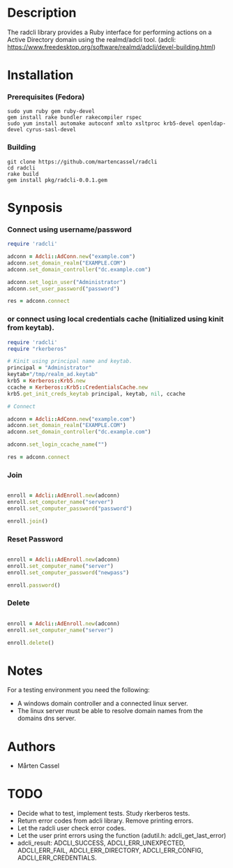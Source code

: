 # Description
The radcli library provides a Ruby interface for performing actions on a Active Directory domain using the realmd/adcli tool.
(adcli: https://www.freedesktop.org/software/realmd/adcli/devel-building.html)

# Installation

### Prerequisites (Fedora)
```
sudo yum ruby gem ruby-devel
gem install rake bundler rakecompiler rspec
sudo yum install automake autoconf xmlto xsltproc krb5-devel openldap-devel cyrus-sasl-devel
```

### Building
```
git clone https://github.com/martencassel/radcli
cd radcli
rake build
gem install pkg/radcli-0.0.1.gem
```

# Synposis

### Connect using username/password
```ruby
require 'radcli'

adconn = Adcli::AdConn.new("example.com")
adconn.set_domain_realm("EXAMPLE.COM")
adconn.set_domain_controller("dc.example.com")

adconn.set_login_user("Administrator")
adconn.set_user_password("password")

res = adconn.connect
```

### or connect using local credentials cache (Initialized using kinit from keytab).
```ruby
require 'radcli'
require "rkerberos"

# Kinit using principal name and keytab.
principal = "Administrator"
keytab="/tmp/realm_ad.keytab"
krb5 = Kerberos::Krb5.new
ccache = Kerberos::Krb5::CredentialsCache.new
krb5.get_init_creds_keytab principal, keytab, nil, ccache

# Connect

adconn = Adcli::AdConn.new("example.com")
adconn.set_domain_realm("EXAMPLE.COM")
adconn.set_domain_controller("dc.example.com")

adconn.set_login_ccache_name("")

res = adconn.connect
```

### Join
```ruby

enroll = Adcli::AdEnroll.new(adconn)
enroll.set_computer_name("server")
enroll.set_computer_password("password")

enroll.join()
```

### Reset Password
```ruby

enroll = Adcli::AdEnroll.new(adconn)
enroll.set_computer_name("server")
enroll.set_computer_password("newpass")

enroll.password()

```

### Delete
```ruby

enroll = Adcli::AdEnroll.new(adconn)
enroll.set_computer_name("server")

enroll.delete()
```

# Notes
For a testing environment you need the following:

* A windows domain controller and a connected linux server.
* The linux server must be able to resolve domain names from the domains dns server.

# Authors
* Mårten Cassel

# TODO
* Decide what to test, implement tests. Study rkerberos tests.
* Return error codes from adcli library. Remove printing errors.
* Let the radcli user check error codes.
* Let the user print errors using the function (adutil.h: adcli_get_last_error)
* adcli_result: ADCLI_SUCCESS, ADCLI_ERR_UNEXPECTED, ADCLI_ERR_FAIL, ADCLI_ERR_DIRECTORY, ADCLI_ERR_CONFIG, ADCLI_ERR_CREDENTIALS.
  
